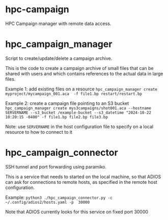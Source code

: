 # hpc-campaign
HPC Campaign manager with remote data access. 
# hpc_campaign_manager
Script to create/update/delete a campaign archive.

This is the code to create a campaign archive of small files that can be shared with users and which contains references to the actual data in large files. 

Example 1: add existing files on a resource 
`hpc_campaign_manager create myproject/mycampaign_001.aca  -f file1.bp restart/restart.bp`

Example 2: create a campaign file pointing to an S3 bucket
`hpc_campaign_manager create mys3campaigns/shot001.aca --hostname SERVERNAME --s3_bucket /example-bucket --s3_datetime "2024-10-22 10:20:15 -0400" -f file1.bp file2.bp file3.bp`

Note: use `SERVERNAME` in the host configuration file to specify on a local resource to how to connect to it

# hpc_campaign_connector
SSH tunnel and port forwarding using paramiko.

This is a service that needs to started on the local machine, so that ADIOS can ask for connections to remote hosts, as specified in the remote host configuration. 

Example: `python3 ./hpc_campaign_connector.py -c ~/.config/adios2/hosts.yaml -p  30000`

Note that ADIOS currently looks for this service on fixed port 30000
